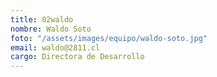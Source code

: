 ```yaml
---
title: 02waldo
nombre: Waldo Soto
foto: "/assets/images/equipo/waldo-soto.jpg"
email: waldo@2811.cl
cargo: Directora de Desarrollo
---
```


